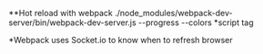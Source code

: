 **Hot reload with webpack
  ./node_modules/webpack-dev-server/bin/webpack-dev-server.js --progress --colors
*script tag
  <script src="http://localhost:8080/public/helloWorld.js"></script>
*Webpack uses Socket.io to know when to refresh browser